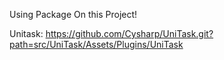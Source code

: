 Using Package On this Project!

Unitask: https://github.com/Cysharp/UniTask.git?path=src/UniTask/Assets/Plugins/UniTask

